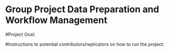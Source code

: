 # Group Project Data Preparation and Workflow Management

#Project Goal:

#Instructions to potential contributors/replicators on how to run the project:

